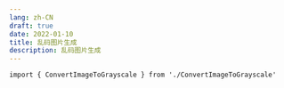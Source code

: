 ```yaml
---
lang: zh-CN
draft: true
date: 2022-01-10
title: 乱码图片生成
description: 乱码图片生成
---
```


```tsx:inject
import { ConvertImageToGrayscale } from './ConvertImageToGrayscale'
```

<ConvertImageToGrayscale />
